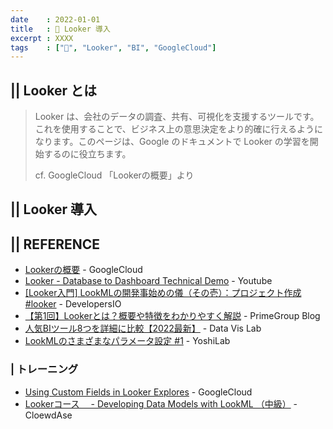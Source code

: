 ```yaml
---
date    : 2022-01-01
title   : 🫧 Looker 導入
excerpt : XXXX 
tags    : ["🫧", "Looker", "BI", "GoogleCloud"]
---
```


## || Looker とは
> Looker は、会社のデータの調査、共有、可視化を支援するツールです。これを使用することで、ビジネス上の意思決定をより的確に行えるようになります。このページは、Google のドキュメントで Looker の学習を開始するのに役立ちます。
>
> cf. GoogleCloud 「Lookerの概要」より



## || Looker 導入 



## || REFERENCE
- [Lookerの概要](https://cloud.google.com/looker/docs/intro?hl=ja) - GoogleCloud
- [Looker - Database to Dashboard Technical Demo](https://www.youtube.com/watch?v=HBgJWCBOOZg) - Youtube
- [[Looker入門] LookMLの開発事始めの儀（その壱）：プロジェクト作成 #looker](https://dev.classmethod.jp/articles/start-to-develop-lookml-one/) - DevelopersIO
- [【第1回】Lookerとは？概要や特徴をわかりやすく解説](https://primestyle.co.jp/blog/tech-20220614/) - PrimeGroup Blog
- [人気BIツール8つを詳細に比較【2022最新】](https://data-viz-lab.com/bitool-comparison) - Data Vis Lab
- [LookMLのさまざまなパラメータ設定 #1](https://yosshiblog.jp/lookml%e3%81%ae%e3%81%95%e3%81%be%e3%81%96%e3%81%be%e3%81%aa%e3%83%91%e3%83%a9%e3%83%a1%e3%83%bc%e3%82%bf%e8%a8%ad%e5%ae%9a-1/) - YoshiLab 

### | トレーニング
- [Using Custom Fields in Looker Explores](https://www.cloudskillsboost.google/focuses/22212?parent=catalog) - GoogleCloud
- [Lookerコース　 - Developing Data Models with LookML （中級）](https://cloud-ace.jp/training_course/developing-data-models-with-lookml/?ref=press) - CloewdAse
